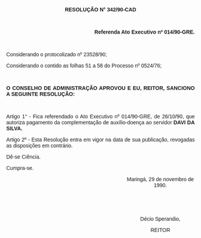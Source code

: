 <BODY>

<FONT FACE="Arial"><P ALIGN="JUSTIFY"></P>
<B><P ALIGN="CENTER">RESOLU&Ccedil;&Atilde;O N° 342/90-CAD</P>
<P ALIGN="CENTER"></P>
<P ALIGN="CENTER">&nbsp;</P>
<P ALIGN="RIGHT">Referenda Ato Executivo nº 014/90-GRE.</P>
</B><P ALIGN="JUSTIFY"></P>
<P ALIGN="JUSTIFY">&nbsp;</P>
<P ALIGN="JUSTIFY">Considerando o protocolizado nº 23528/90; </P>
<P ALIGN="JUSTIFY">Considerando o contido as folhas 51 a 58 do Processo  nº 0524/76;</P>
<P ALIGN="JUSTIFY"></P>
<P ALIGN="JUSTIFY">&nbsp;</P>
<B><P ALIGN="JUSTIFY">O CONSELHO DE ADMINISTRA&Ccedil;&Atilde;O APROVOU E EU, REITOR, SANCIONO A SEGUINTE RESOLU&Ccedil;&Atilde;O:</P>
</B><P ALIGN="JUSTIFY"></P>
<P ALIGN="JUSTIFY">&nbsp;</P>
<P ALIGN="JUSTIFY">Artigo 1° - Fica referendado o Ato Executivo nº 014/90-GRE, de 26/10/90, que autoriza pagamento da complementa&ccedil;&atilde;o de aux&iacute;lio-doen&ccedil;a ao servidor <B>DAVI DA SILVA.</P>
</B><P ALIGN="JUSTIFY">Artigo 2º - Esta Resolu&ccedil;&atilde;o entra em vigor na data de sua publica&ccedil;&atilde;o, revogadas as disposi&ccedil;&otilde;es em contr&aacute;rio.</P>
<P ALIGN="JUSTIFY">D&ecirc;-se Ci&ecirc;ncia.</P>
<P ALIGN="JUSTIFY">Cumpra-se.</P>
<P ALIGN="JUSTIFY"></P><DIR>
<DIR>
<DIR>
<DIR>
<DIR>
<DIR>
<DIR>
<DIR>

<P ALIGN="CENTER">Maring&aacute;, 29 de novembro de 1990.</P>
<P ALIGN="CENTER"></P>
<P ALIGN="CENTER">&nbsp;</P>
<P ALIGN="CENTER">&nbsp;</P>
<P ALIGN="CENTER">D&eacute;cio Sperandio,</P>
<P ALIGN="CENTER">REITOR</P></DIR>
</DIR>
</DIR>
</DIR>
</DIR>
</DIR>
</DIR>
</DIR>
</FONT></BODY>
